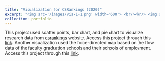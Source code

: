 ```yaml
---
title: "Visualization for CSRankings (2020)"
excerpt: "<img src='/images/vis-1-1.png' width='600'> <br/><br/> <img src='/images/vis-1-2.png' width='600'> <br/><br/> <img src='/images/vis-1-3.png' width='600'> <br/><br/> <img src='/images/vis-2-1.gif'>"
collection: portfolio
---
```


This project used scatter points, bar chart, and pie chart to visualize research data from [csrankings](http://csrankings.org) website. Access this project through this [link](https://rjssue.github.io/Visualization-ScatterBarPie/). Another visualization used the force-directed map based on the flow data of the faculty graduation schools and their schools of employment. Access this project through this [link](https://rjssue.github.io/Visualization_ForceDirected/).